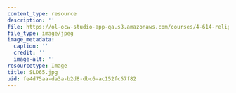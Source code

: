 ```yaml
---
content_type: resource
description: ''
file: https://ol-ocw-studio-app-qa.s3.amazonaws.com/courses/4-614-religious-architecture-and-islamic-cultures-fall-2002/fe4d75aada3ab2d8dbc6ac152fc57f82_SLD65.jpg
file_type: image/jpeg
image_metadata:
  caption: ''
  credit: ''
  image-alt: ''
resourcetype: Image
title: SLD65.jpg
uid: fe4d75aa-da3a-b2d8-dbc6-ac152fc57f82
---
```

